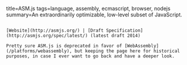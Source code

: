 title=ASM.js
tags=language, assembly, ecmascript, browser, nodejs
summary=An extraordinarily optimizable, low-level subset of JavaScript.
~~~~~~

[Website](http://asmjs.org/) | [Draft Specification](http://asmjs.org/spec/latest/) (latest draft 2014)

Pretty sure ASM.js is deprecated in favor of [WebAssembly](/platforms/webassembly), but keeping the page here for historical purposes, in case I ever want to go back and have a deeper look.
